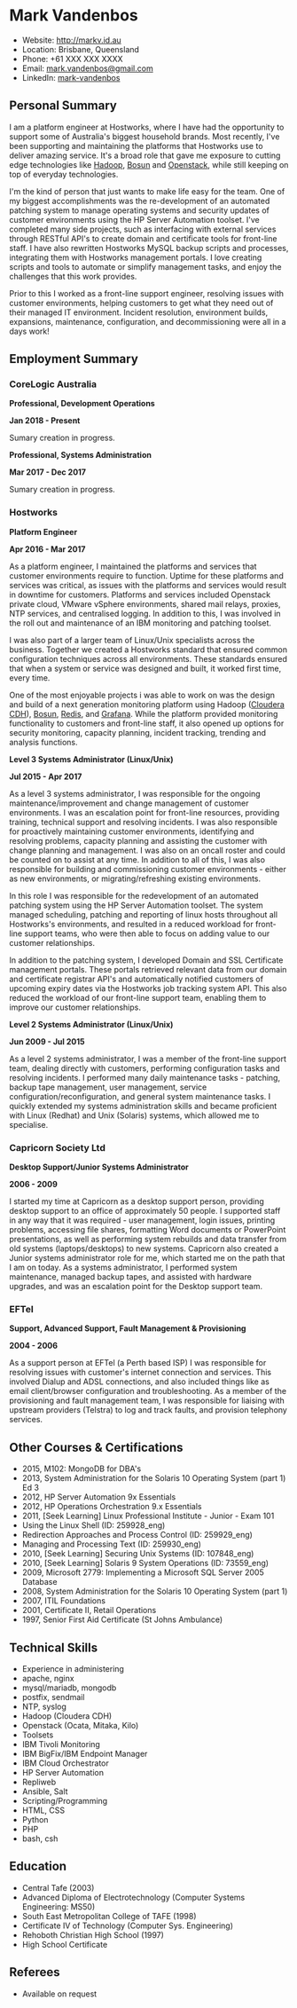 # Mark Vandenbos

- Website: http://markv.id.au
- Location: Brisbane, Queensland
- Phone: +61 XXX XXX XXXX
- Email: mark.vandenbos@gmail.com
- LinkedIn: [mark-vandenbos](https://www.linkedin.com/in/mark-vandenbos-0b8a181a/)


## Personal Summary

I am a platform engineer at Hostworks, where I have had the opportunity to support some of Australia's biggest household brands. Most recently, I've been supporting and maintaining the platforms that Hostworks use to deliver amazing service. It's a broad role that gave me exposure to cutting edge technologies like [Hadoop](https://www.openstack.org/), [Bosun](https://bosun.org/) and [Openstack](https://www.openstack.org/), while still keeping on top of everyday technologies.

I'm the kind of person that just wants to make life easy for the team. One of my biggest accomplishments was the re-development of an automated patching system to manage operating systems and security updates of customer environments using the HP Server Automation toolset. I've completed many side projects, such as interfacing with external services through RESTful API's to create domain and certificate tools for front-line staff. I have also rewritten Hostworks MySQL backup scripts and processes, integrating them with Hostworks management portals.
I love creating scripts and tools to automate or simplify management tasks, and enjoy the challenges that this work provides.

Prior to this I worked as a front-line support engineer, resolving issues with customer environments, helping customers to get what they need out of their managed IT environment. Incident resolution, environment builds, expansions, maintenance, configuration, and decommissioning were all in a days work!

## Employment Summary

### CoreLogic Australia
__Professional, Development Operations__

__Jan 2018 - Present__

Sumary creation in progress.

__Professional, Systems Administration__

__Mar 2017 - Dec 2017__

Sumary creation in progress.

###  Hostworks
__Platform Engineer__

__Apr 2016 - Mar 2017__

As a platform engineer, I maintained the platforms and services that customer environments require to function. Uptime for these platforms and services was critical, as issues with the platforms and services would result in downtime for customers. Platforms and services included Openstack private cloud, VMware vSphere environments, shared mail relays, proxies, NTP services, and centralised logging. In addition to this, I was involved in the roll out and maintenance of an IBM monitoring and patching toolset.

I was also part of a larger team of Linux/Unix specialists across the business. Together we created a Hostworks standard that ensured common configuration techniques across all environments. These standards ensured that when a system or service was designed and built, it worked first time, every time.

One of the most enjoyable projects i was able to work on was the design and build of a next generation monitoring platform using Hadoop ([Cloudera CDH](https://www.cloudera.com/products/open-source/apache-hadoop/key-cdh-components.html)), [Bosun](https://bosun.org/), [Redis](https://redis.io/), and [Grafana](https://grafana.com/). While the platform provided monitoring functionality to customers and front-line staff, it also opened up options for security monitoring, capacity planning, incident tracking, trending and analysis functions.

__Level 3 Systems Administrator (Linux/Unix)__

__Jul 2015 - Apr 2017__

As a level 3 systems administrator, I was responsible for the ongoing maintenance/improvement and change management of customer environments. I was an escalation point for front-line resources, providing training, technical support and resolving incidents. I was also responsible for proactively maintaining customer environments, identifying and resolving problems, capacity planning and assisting the customer with change planning and management. I was also on an oncall roster and could be counted on to assist at any time. In addition to all of this, I was also responsible for building and commissioning customer environments - either as new environments, or migrating/refreshing existing environments.

In this role I was responsible for the redevelopment of an automated patching system using the HP Server Automation toolset. The system managed scheduling, patching and reporting of linux hosts throughout all Hostworks's environments, and resulted in a reduced workload for front-line support teams, who were then able to focus on adding value to our customer relationships.

In addition to the patching system, I developed Domain and SSL Certificate management portals. These portals retrieved relevant data from our domain and certificate registrar API's and automatically notified customers of upcoming expiry dates via the Hostworks job tracking system API. This also reduced the workload of our front-line support team, enabling them to improve our customer relationships.

__Level 2 Systems Administrator (Linux/Unix)__

__Jun 2009 - Jul 2015__

As a level 2 systems administrator, I was a member of the front-line support team, dealing directly with customers, performing configuration tasks and resolving incidents. I performed many daily maintenance tasks - patching, backup tape management, user management, service configuration/reconfiguration, and general system maintenance tasks. I quickly extended my systems administration skills and became proficient with Linux (Redhat) and Unix (Solaris) systems, which allowed me to specialise.

### Capricorn Society Ltd
__Desktop Support/Junior Systems Administrator__

__2006 - 2009__

I started my time at Capricorn as a desktop support person, providing desktop support to an office of approximately 50 people. I supported staff in any way that it was required - user management, login issues, printing problems, accessing file shares, formatting Word documents or PowerPoint presentations, as well as performing system rebuilds and data transfer from old systems (laptops/desktops) to new systems. Capricorn also created a Junior systems administrator role for me, which started me on the path that I am on today. As a systems administrator, I performed system maintenance, managed backup tapes, and assisted with hardware upgrades, and was an escalation point for the Desktop support team.


### EFTel
__Support, Advanced Support, Fault Management & Provisioning__

__2004 - 2006__

As a support person at EFTel (a Perth based ISP) I was responsible for resolving issues with customer's internet connection and services. This involved Dialup and ADSL connections, and also included things like as email client/browser configuration and troubleshooting. As a member of the provisioning and fault management team, I was responsible for liaising with upstream providers (Telstra) to log and track faults, and provision telephony services.

## Other Courses & Certifications

- 2015, M102: MongoDB for DBA's
- 2013, System Administration for the Solaris 10 Operating System (part 1) Ed 3
- 2012, HP Server Automation 9x Essentials
- 2012, HP Operations Orchestration 9.x Essentials
- 2011, [Seek Learning] Linux Professional Institute - Junior - Exam 101
 - Using the Linux Shell (ID: 259928_eng)
 - Redirection Approaches and Process Control (ID: 259929_eng)
 - Managing and Processing Text (ID: 259930_eng)
- 2010, [Seek Learning] Securing Unix Systems (ID: 107848_eng)
- 2010, [Seek Learning] Solaris 9 System Operations (ID: 73559_eng)
- 2009, Microsoft 2779: Implementing a Microsoft SQL Server 2005 Database
- 2008, System Administration for the Solaris 10 Operating System (part 1)
- 2007, ITIL Foundations
- 2001, Certificate II, Retail Operations
- 1997, Senior First Aid Certificate (St Johns Ambulance)

## Technical Skills

- Experience in administering
 - apache, nginx
 - mysql/mariadb, mongodb
 - postfix, sendmail
 - NTP, syslog
 - Hadoop (Cloudera CDH)
 - Openstack (Ocata, Mitaka, Kilo)
- Toolsets
 - IBM Tivoli Monitoring
 - IBM BigFix/IBM Endpoint Manager
 - IBM Cloud Orchestrator
 - HP Server Automation
 - Repliweb
 - Ansible, Salt
- Scripting/Programming
 - HTML, CSS
 - Python
 - PHP
 - bash, csh

## Education

- Central Tafe (2003)
 - Advanced Diploma of Electrotechnology (Computer Systems Engineering: MS50)
- South East Metropolitan College of TAFE (1998)
 - Certificate IV of Technology (Computer Sys. Engineering)
- Rehoboth Christian High School (1997)
 - High School Certificate


## Referees

- Available on request